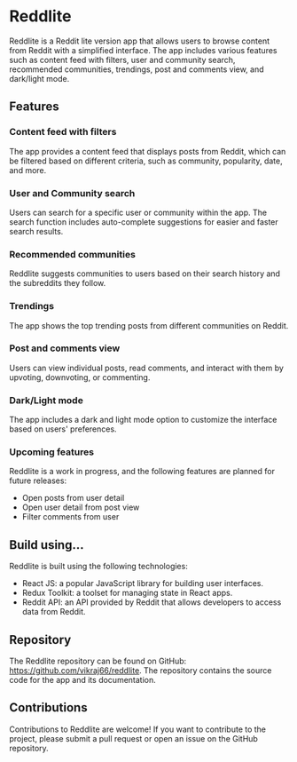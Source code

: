 # Reddlite

Reddlite is a Reddit lite version app that allows users to browse content from Reddit with a simplified interface. The app includes various features such as content feed with filters, user and community search, recommended communities, trendings, post and comments view, and dark/light mode.

## Features

### Content feed with filters

The app provides a content feed that displays posts from Reddit, which can be filtered based on different criteria, such as community, popularity, date, and more.

### User and Community search

Users can search for a specific user or community within the app. The search function includes auto-complete suggestions for easier and faster search results.

### Recommended communities

Reddlite suggests communities to users based on their search history and the subreddits they follow.

### Trendings

The app shows the top trending posts from different communities on Reddit.

### Post and comments view

Users can view individual posts, read comments, and interact with them by upvoting, downvoting, or commenting.

### Dark/Light mode

The app includes a dark and light mode option to customize the interface based on users' preferences.

### Upcoming features

Reddlite is a work in progress, and the following features are planned for future releases:

- Open posts from user detail
- Open user detail from post view
- Filter comments from user

## Build using...

Reddlite is built using the following technologies:

- React JS: a popular JavaScript library for building user interfaces.
- Redux Toolkit: a toolset for managing state in React apps.
- Reddit API: an API provided by Reddit that allows developers to access data from Reddit.

## Repository

The Reddlite repository can be found on GitHub: https://github.com/vikraj66/reddlite. The repository contains the source code for the app and its documentation.

## Contributions

Contributions to Reddlite are welcome! If you want to contribute to the project, please submit a pull request or open an issue on the GitHub repository.
